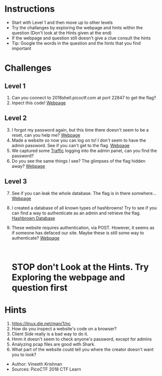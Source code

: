 # Instructions
- Start with Level 1 and then move up to other levels
- Try the challanges by exploring the webpage and hints within the question (Don't look at the Hints given at the end)
- If the webpage and question still doesn't give a clue consult the hints
- Tip: Google the words in the question and the hints that you find important


# Challenges


## Level 1

1. Can you connect to 2018shell.picoctf.com at port 22847 to get the flag? 
2. Inpect this code! [Webpage](http://2018shell.picoctf.com:56252/)


## Level 2

3. I forgot my password again, 
   but this time there doesn't seem to be a reset, can you help me? 
   [Webpage](http://2018shell.picoctf.com:55790)
4. Made a website so now you can log on to! 
   I don't seem to have the admin password. See if you can't get to the flag. 
   [Webpage](http://2018shell.picoctf.com:37861) 
5. We captured some [Traffic](https://2018shell.picoctf.com/static/19129d64f5676ff5661da65b9772aff5/data.pcap) logging into the admin panel, can you find the password?
6. Do you see the same things I see? The glimpses of the flag hidden away? 
   [Webpage](http://2018shell.picoctf.com:40064) 
   
   
## Level 3

7. See if you can leak the whole database. The flag is in there somwhere… 
   [Webpage](https://web.ctflearn.com/web4/)
8. I created a database of all known types of hashbrowns! 
   Try to see if you can find a way to authenticate as an admin and retrieve the flag. [Hashbrown Database](http://138.197.193.132:5000/login)
9. These website requires authentication, via POST. However, it seems as if someone has defaced our site. 
   Maybe these is still some way to authenticate? [Webpage](http://165.227.106.113/post.php)
   
   
   
   
   &nbsp;
   &nbsp;
   &nbsp;
   
   
   # STOP don't Look at the Hints. Try Exploring the webpage and question first
   
   
   
   
   
   
   
   
   
   
   
   
# Hints
1. https://linux.die.net/man/1/nc
2. How do you inspect a website's code on a browser?
3. Client Side really is a bad way to do it.
4. Hmm it doesn't seem to check anyone's password, except for admins
5. Analyzing pcap files are good with Shark.
6. What part of the website could tell you where the creator doesn't want you to look?


- Author: Vineeth Krishnan
- Sources: PicoCTF 2018
           CTF Learn
